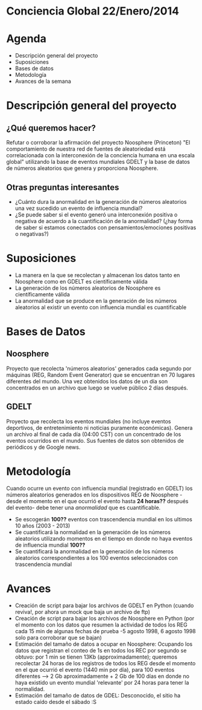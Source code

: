Conciencia Global 22/Enero/2014
===================

Agenda
=================
* Descripción general del proyecto
* Suposiciones
* Bases de datos
* Metodología
* Avances de la semana


Descripción general del proyecto
=============================================
¿Qué queremos hacer? 
----------------------

Refutar o corroborar la afirmación del proyecto Noosphere (Princeton) "El comportamiento de nuestra red de fuentes de aleatoriedad está correlacionada con la interconexión de la conciencia humana en una escala global" utilizando la base de eventos mundiales GDELT y la base de datos de números aleatorios que genera y proporciona Noosphere.

Otras preguntas interesantes
---------------------------
* ¿Cuánto dura la anormalidad en la generación de números aleatorios una vez sucedido un evento de influencia mundial?
* ¿Se puede saber si el evento generó una interconexión positiva o negativa de acuerdo a la cuantificación de la anormalidad? (¿hay forma de saber si estamos conectados con pensamientos/emociones positivas o negativas?)



Suposiciones
================
* La manera en la que se recolectan y almacenan los datos tanto en Noosphere como en GDELT es científicamente válida
* La generación de los números aleatorios de Noosphere es científicamente válida
* La anormalidad que se produce en la generación de los números aleatorios al existir un evento con influencia mundial es cuantificable



Bases de Datos
===========================
Noosphere
----------
Proyecto que recolecta 'números aleatorios' generados cada segundo por máquinas (REG, Random Event Generator) que se encuentran en 70 lugares diferentes del mundo. Una vez obtenidos los datos de un día son concentrados en un archivo que luego se vuelve público 2 días después. 


GDELT
-------
Proyecto que recolecta los eventos mundiales (no incluye eventos deportivos, de entretenimiento ni noticias puramente económicas). Genera un archivo al final de cada día (04:00 CST) con un concentrado de los eventos ocurridos en el mundo. Sus fuentes de datos son obtenidos de periódicos y de Google news. 




Metodología
============
Cuando ocurre un evento con influencia mundial (registrado en GDELT) los números aleatorios generados en los dispositivos REG de Noosphere -desde el momento en el que ocurrió el evento hasta **24 horas??** después del evento- debe tener una *anormalidad* que es cuantificable.

* Se escogerán **100??** eventos con trascendencia mundial en los ultimos 10 años (2003 - 2013)
* Se cuantificará la normalidad en la generación de los números aleatorios utilizando momentos en el tiempo en donde no haya eventos de influencia mundial **100??**
* Se cuantificará la anormalidad en la generación de los números aleatorios correspondientes a los 100 eventos seleccionados con trascendencia mundial


Avances
===============
* Creación de script para bajar los archivos de GDELT en Python (cuando reviva!, por ahora un mock que baja un archivo de ftp)
* Creación de script para bajar los archivos de Noosphere en Python (por el momento con los datos que resumen la actividad de todos los REG cada 15 min de algunas fechas de prueba -5 agosto 1998, 6 agosto 1998 solo para corroborar que se bajan)
* Estimación del tamaño de datos a ocupar en Noosphere: Ocupando los datos que registran el conteo de 1s en todos los REC por segundo se obtuvo: por 1 min se tienen 13Kb (approximadamente); queremos recolectar 24 horas de los registros de todos los REG desde el momento en el que ocurrió el evento (1440 min por día), para 100 eventos diferentes --> 2 Gb aproximadamente + 2 Gb de 100 días en donde no haya existido un evento mundial 'relevante' por 24 horas para tener la normalidad.
* Estimación del tamaño de datos de GDEL: Desconocido, el sitio ha estado caído desde el sábado :S


